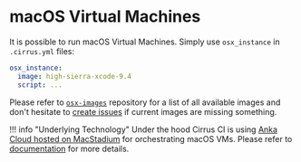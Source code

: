 # macOS Virtual Machines

It is possible to run macOS Virtual Machines. Simply use `osx_instance` in `.cirrus.yml` files:

```yaml
osx_instance:
  image: high-sierra-xcode-9.4
  script: ...
```

Please refer to [`osx-images`](https://github.com/cirruslabs/osx-images) repository for a list of all available images and
don't hesitate to [create issues](https://github.com/cirruslabs/osx-images/issues) if current images are missing something.

!!! info "Underlying Technology"
    Under the hood Cirrus CI is using [Anka Cloud hosted on MacStadium](/guide/supported-computing-services.md#anka) for 
    orchestrating macOS VMs. Please refer to [documentation](/guide/supported-computing-services.md#anka) for more details.
